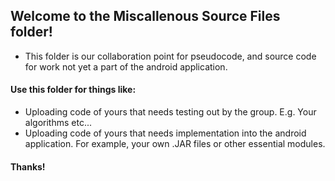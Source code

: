 ## Welcome to the Miscallenous Source Files folder!
- This folder is our collaboration point for pseudocode, and source code for work not yet a part of the android application.

#### Use this folder for things like:
- Uploading code of yours that needs testing out by the group. E.g. Your algorithms etc...
- Uploading code of yours that needs implementation into the android application. For example, your own .JAR files or other essential modules.

#### Thanks!
